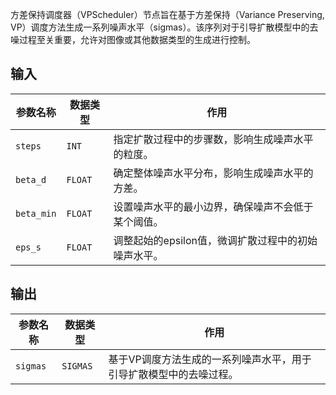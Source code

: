 
方差保持调度器（VPScheduler）节点旨在基于方差保持（Variance Preserving, VP）调度方法生成一系列噪声水平（sigmas）。该序列对于引导扩散模型中的去噪过程至关重要，允许对图像或其他数据类型的生成进行控制。

## 输入

| 参数名称   | 数据类型 | 作用                                                         |
|------------|----------|--------------------------------------------------------------|
| `steps`    | `INT`    | 指定扩散过程中的步骤数，影响生成噪声水平的粒度。           |
| `beta_d`   | `FLOAT`  | 确定整体噪声水平分布，影响生成噪声水平的方差。             |
| `beta_min` | `FLOAT`  | 设置噪声水平的最小边界，确保噪声不会低于某个阈值。         |
| `eps_s`    | `FLOAT`  | 调整起始的epsilon值，微调扩散过程中的初始噪声水平。       |

## 输出

| 参数名称 | 数据类型 | 作用                                                         |
|----------|----------|--------------------------------------------------------------|
| `sigmas` | `SIGMAS`| 基于VP调度方法生成的一系列噪声水平，用于引导扩散模型中的去噪过程。 |
